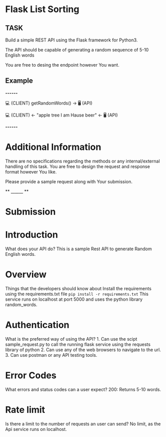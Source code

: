 # Flask List Sorting

## TASK 
Build a simple REST API using the Flask framework for Python3.

The API should be capable of generating a random sequence of 5-10 English words

You are free to desing the endpoint however You want.

## Example
**------**


💻 (CLIENT) getRandomWords() -> 🖥 (API)

💻 (CLIENT) <- "apple tree I am Hause beer" <- 🖥 (API)


**------**


# Additional Information
There are no specifications regarding the methods or any internal/external handling of this task. 
You are free to design the request and response format however You like. 

Please provide a sample request along with Your submission. 

** ______ **
# Submission

# Introduction
What does your API do?
	This is a sample Rest API to generate Random English words. 
# Overview
Things that the developers should know about
	Install the requirements using the requirements.txt file
	`` pip install -r requirements.txt ``
	This service runs on localhost at port 5000 and uses the python library random_words.
# Authentication
What is the preferred way of using the API?
	1. Can use the scipt sample_request.py to call the running flask service using the requests library of python
	2. Can use any of the web browsers to navigate to the url.
	3. Can use postman or any API testing tools.
# Error Codes
What errors and status codes can a user expect?
	200: Returns 5-10 words.
# Rate limit
Is there a limit to the number of requests an user can send?
	No limit, as the Api service runs on localhost.

